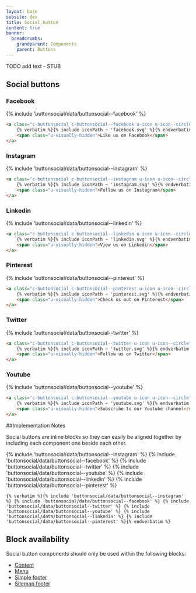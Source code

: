 ```yaml
---
layout: base
subsite: dev
title: Social button
content: true
banner:
  breadcrumbs:
    grandparent: Components
    parent: Buttons
---
```


TODO add text - STUB

## Social buttons

### Facebook

{% include 'buttonsocial/data/buttonsocial--facebook' %}

```html
<a class="c-buttonsocial c-buttonsocial--facebook u-icon u-icon--circle" href="https://www.facebook.com/carletonuniversity">
    {% verbatim %}{% include iconPath ~ 'facebook.svg' %}{% endverbatim %}
    <span class="u-visually-hidden">Like us on Facebook</span>
</a>
```

### Instagram

{% include 'buttonsocial/data/buttonsocial--instagram' %}

```html
<a class="c-buttonsocial c-buttonsocial--instagram u-icon u-icon--circle" href="https://www.instagram.com/carleton_u">
    {% verbatim %}{% include iconPath ~ 'instagram.svg' %}{% endverbatim %}
    <span class="u-visually-hidden">Follow us on Instagram</span>
</a>
```

### Linkedin

{% include 'buttonsocial/data/buttonsocial--linkedin' %}

```html
<a class="c-buttonsocial c-buttonsocial--linkedin u-icon u-icon--circle" href="https://www.linkedin.com/school/carleton-university">
    {% verbatim %}{% include iconPath ~ 'linkedin.svg' %}{% endverbatim %}
    <span class="u-visually-hidden">View us on Linkedin</span>
</a>
```

### Pinterest

{% include 'buttonsocial/data/buttonsocial--pinterest' %}

```html
<a class="c-buttonsocial c-buttonsocial--pinterest u-icon u-icon--circle" href="https://www.pinterest.ca/carletonu">
    {% verbatim %}{% include iconPath ~ 'pinterest.svg' %}{% endverbatim %}
    <span class="u-visually-hidden">Check us out on Pinterest</span>
</a>
```

### Twitter

{% include 'buttonsocial/data/buttonsocial--twitter' %}

```html
<a class="c-buttonsocial c-buttonsocial--twitter u-icon u-icon--circle" href="https://twitter.com/@Carleton_U">
    {% verbatim %}{% include iconPath ~ 'twitter.svg' %}{% endverbatim %}
    <span class="u-visually-hidden">Follow us on Twitter</span>
</a>
```

### Youtube

{% include 'buttonsocial/data/buttonsocial--youtube' %}

```html
<a class="c-buttonsocial c-buttonsocial--youtube u-icon u-icon--circle" href="https://www.youtube.com/user/carletonuvideos">
    {% verbatim %}{% include iconPath ~ 'youtube.svg' %}{% endverbatim %}
    <span class="u-visually-hidden">Subscribe to our Youtube channel</span>
</a>
```
##Implementation Notes

Social buttons are inline blocks so they can easily be aligned together by including each component one beside each other.

{% include 'buttonsocial/data/buttonsocial--instagram' %} {% include 'buttonsocial/data/buttonsocial--facebook' %} {% include 'buttonsocial/data/buttonsocial--twitter' %} {% include 'buttonsocial/data/buttonsocial--youtube' %} {% include 'buttonsocial/data/buttonsocial--linkedin' %} {% include 'buttonsocial/data/buttonsocial--pinterest' %}

```twig
{% verbatim %}{% include 'buttonsocial/data/buttonsocial--instagram' %} {% include 'buttonsocial/data/buttonsocial--facebook' %} {% include 'buttonsocial/data/buttonsocial--twitter' %} {% include 'buttonsocial/data/buttonsocial--youtube' %} {% include 'buttonsocial/data/buttonsocial--linkedin' %} {% include 'buttonsocial/data/buttonsocial--pinterest' %}{% endverbatim %}
```

## Block availability

Social button components should only be used within the following blocks:

- [Content](#)
- [Menu](#)
- [Simple footer](#)
- [Sitemap footer](#)
